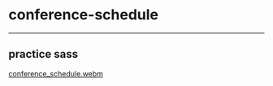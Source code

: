 # conference-schedule
---------------------------
## practice sass

[conference_schedule.webm](https://user-images.githubusercontent.com/94838587/221976675-29629317-2892-46a3-b59f-42d163de57c8.webm)
